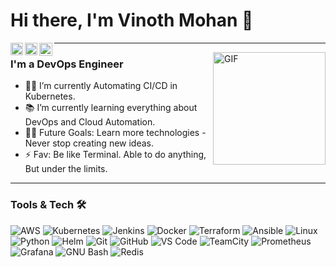  # Hi there, I'm Vinoth Mohan 👋
 
 <a href="https://www.linkedin.com/in/vinoth-mohan/">
  <img align="left" alt="Vinoth Mohan | LinkedIn" width="20px" src="https://user-images.githubusercontent.com/83613651/156912247-86a6a7f6-e998-47ac-a131-3493cd72abee.svg" />
</a>
<a href="https://dev.to/vinothmohan">
  <img align="left" alt="Vinoth Mohan | dev.to" width="20px" src="https://user-images.githubusercontent.com/83613651/156912527-b1b5cc27-f55d-43b1-b3c8-6c2277f31a07.svg" />
</a>
<a href="vinothmohanc@gmail.com">
  <img align="left" alt="Vinoth mohan's Gmail" width="21px" src="https://user-images.githubusercontent.com/83613651/156912548-a87d4616-b4dd-48b0-8d67-036b77f9c44e.svg" />
</a>

-----
 
<img align="right" alt="GIF" height="180px" src="https://media.giphy.com/media/C5dHXtdO0XSVJQPpXj/giphy.gif" />


### I'm a DevOps Engineer

- 👨‍💻 I’m currently Automating CI/CD in Kubernetes.
- 📚 I’m currently learning everything about DevOps and Cloud Automation.
- 💪🏼 Future Goals: Learn more technologies - Never stop creating new ideas.
- ⚡ Fav: Be like Terminal. Able to do anything, But under the limits.

----

 ### Tools & Tech 🛠   

![AWS](http://img.shields.io/badge/-AWS-232F3E?style=flat-square&logo=Amazon%20AWS&logoColor=ffffff)
![Kubernetes](http://img.shields.io/badge/-Kubernetes-326CE5?style=flat-square&logo=Kubernetes&logoColor=ffffff)
![Jenkins](http://img.shields.io/badge/-Jenkins-D24939?style=flat-square&logo=Jenkins&logoColor=ffffff)
![Docker](https://img.shields.io/badge/-Docker-2496ED?style=flat-square&logo=Docker&logoColor=ffffff)
![Terraform](https://img.shields.io/badge/-Terraform-7B42BC?style=flat-square&logo=Terraform&logoColor=ffffff)
![Ansible](https://img.shields.io/badge/-Ansible-EE0000?style=flat-square&logo=Ansible&logoColor=ffffff)
![Linux](https://img.shields.io/badge/-Linux-FCC624?style=flat-square&logo=Linux&logoColor=ffffff)
![Python](https://img.shields.io/badge/-Python-3776AB?style=flat-square&logo=Python&logoColor=ffffff)
![Helm](https://img.shields.io/badge/-Helm-0F1689?style=flat-square&logo=Helm&logoColor=ffffff)
![Git](https://img.shields.io/badge/-Git-%23F05032?style=flat-square&logo=git&logoColor=%23ffffff)
![GitHub](https://img.shields.io/badge/-GitHub-181717?style=flat-square&logo=github)
![VS Code](http://img.shields.io/badge/-VS%20Code-007ACC?style=flat-square&logo=visual-studio-code&logoColor=ffffff)
![TeamCity](http://img.shields.io/badge/-TeamCity-000000?style=flat-square&logo=TeamCity&logoColor=ffffff)
![Prometheus](http://img.shields.io/badge/-Prometheus-E6522C?style=flat-square&logo=Prometheus&logoColor=ffffff)
![Grafana](http://img.shields.io/badge/-Grafana-F46800?style=flat-square&logo=Grafana&logoColor=ffffff)
![GNU Bash](http://img.shields.io/badge/-Bash-4EAA25?style=flat-square&logo=GNU%20Bash&logoColor=ffffff)
![Redis](http://img.shields.io/badge/-Redis-DC382D?style=flat-square&logo=Redis&logoColor=ffffff)
